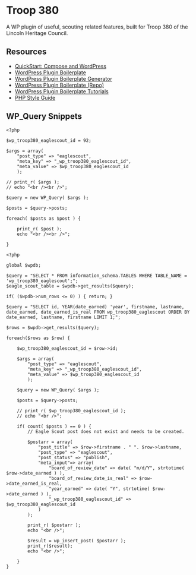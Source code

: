 ﻿# Troop 380

A WP plugin of useful, scouting related features, built for Troop 380 of the Lincoln Heritage Council.

## Resources
- [QuickStart: Compose and WordPress](https://docs.docker.com/compose/wordpress/)
- [WordPress Plugin Boilerplate](http://wppb.io/)
- [WordPress Plugin Boilerplate Generator](https://wppb.me/)
- [WordPress Plugin Boilerplate (Repo)](https://github.com/DevinVinson/WordPress-Plugin-Boilerplate)
- [WordPress Plugin Boilerplate Tutorials](https://github.com/JoeSz/WordPress-Plugin-Boilerplate-Tutorial/tree/master/plugin-name/tutorials)
- [PHP Style Guide](https://gist.github.com/ryansechrest/8138375)

## WP_Query Snippets

```
<?php

$wp_troop380_eaglescout_id = 92;

$args = array(
	"post_type" => "eaglescout",
	"meta_key" => "_wp_troop380_eaglescout_id",
	"meta_value" => $wp_troop380_eaglescout_id
	);

// print_r( $args );
// echo "<br /><br />";

$query = new WP_Query( $args );

$posts = $query->posts;

foreach( $posts as $post ) {
	
	print_r( $post );
	echo "<br /><br />";
	
}
```

```
<?php

global $wpdb;

$query = "SELECT * FROM information_schema.TABLES WHERE TABLE_NAME = 'wp_troop380_eaglescout';";
$eagle_scout_table = $wpdb->get_results($query);

if( ($wpdb->num_rows <= 0) ) { return; }

$query = "SELECT id, YEAR(date_earned) 'year', firstname, lastname, date_earned, date_earned_is_real FROM wp_troop380_eaglescout ORDER BY date_earned, lastname, firstname LIMIT 1;";

$rows = $wpdb->get_results($query);

foreach($rows as $row) {

    $wp_troop380_eaglescout_id = $row->id;

    $args = array(
        "post_type" => "eaglescout",
        "meta_key" => "_wp_troop380_eaglescout_id",
        "meta_value" => $wp_troop380_eaglescout_id
        );

    $query = new WP_Query( $args );

    $posts = $query->posts;

	// print_r( $wp_troop380_eaglescout_id );
	// echo "<br />";
	
	if( count( $posts ) == 0 ) {
		// Eagle Scout post does not exist and needs to be created.
		
		$postarr = array(
			"post_title" => $row->firstname . " ". $row->lastname,
			"post_type" => "eaglescout",
			"post_status" => "publish",
			"meta_input"=> array(
				"board_of_review_date" => date( "m/d/Y", strtotime( $row->date_earned ) ),
				"board_of_review_date_is_real" => $row->date_earned_is_real,
				"year_earned" => date( "Y", strtotime( $row->date_earned ) ),
				"_wp_troop380_eaglescout_id" => $wp_troop380_eaglescout_id
			)
		);
		
		print_r( $postarr );
		echo "<br />";
		
		$result = wp_insert_post( $postarr );
		print_r($result);
		echo "<br />";
		
	}
}
```